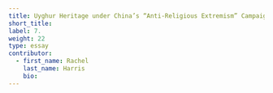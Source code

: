 ```yaml
---
title: Uyghur Heritage under China’s “Anti-Religious Extremism” Campaigns
short_title:
label: 7.
weight: 22
type: essay
contributor:
  - first_name: Rachel
    last_name: Harris
    bio:
---
```

